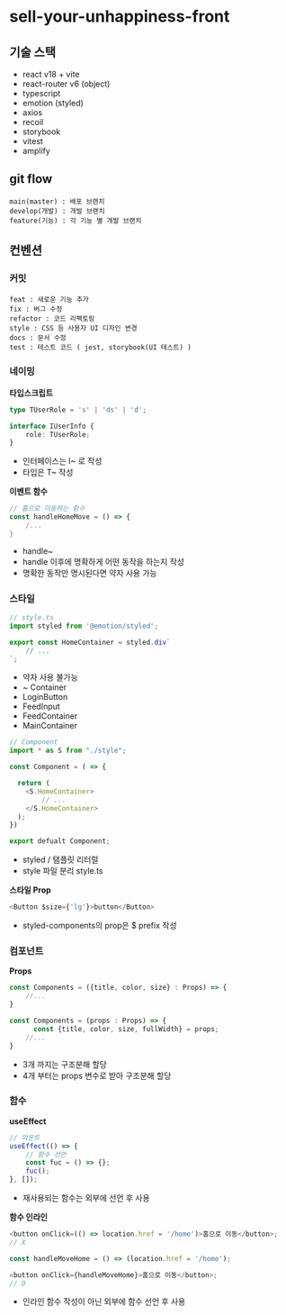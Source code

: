 # sell-your-unhappiness-front

## 기술 스택

-   react v18 + vite
-   react-router v6 (object)
-   typescript
-   emotion (styled)
-   axios
-   recoil
-   storybook
-   vitest
-   amplify

## git flow

```
main(master) : 배포 브랜치
develop(개발) : 개발 브랜치
feature(기능) : 각 기능 별 개발 브랜치
```

## 컨벤션

### 커밋

```
feat : 새로운 기능 추가
fix : 버그 수정
refactor : 코드 리펙토링
style : CSS 등 사용자 UI 디자인 변경
docs : 문서 수정
test : 테스트 코드 ( jest, storybook(UI 테스트) )
```

### 네이밍

**타입스크립트**

```typescript
type TUserRole = 's' | 'ds' | 'd';

interface IUserInfo {
    role: TUserRole;
}
```

-   인터페이스는 I~ 로 작성
-   타입은 T~ 작성

**이벤트 함수**

```javascript
// 홈으로 이동하는 함수
const handleHomeMove = () => {
    /...
}
```

-   handle~
-   handle 이후에 명확하게 어떤 동작을 하는지 작성
-   명확한 동작만 명시된다면 약자 사용 가능

### 스타일

```javascript
// style.ts
import styled from '@emotion/styled';

export const HomeContainer = styled.div`
    // ...
`;
```

-   약자 사용 불가능
-   ~ Container
-   LoginButton
-   FeedInput
-   FeedContainer
-   MainContainer

```javascript
// Component
import * as S from "./style";

const Component = ( => {

  return (
    <S.HomeContainer>
        // ...
    </S.HomeContainer>
  );
})

export defualt Component;
```

-   styled / 탬플릿 리터럴
-   style 파일 분리 style.ts

**스타일 Prop**

```javascript
<Button $size={'lg'}>button</Button>
```

-   styled-components의 prop은 $ prefix 작성

### 컴포넌트

**Props**

```javascript
const Components = ({title, color, size} : Props) => {
    //...
}

const Components = (props : Props) => {
	  const {title, color, size, fullWidth} = props;
    //...
}
```

-   3개 까지는 구조분해 할당
-   4개 부터는 props 변수로 받아 구조분해 할당

### 함수

**useEffect**

```javascript
// 마운트
useEffect(() => {
    // 함수 선언
    const fuc = () => {};
    fuc();
}, []);
```

-   재사용되는 함수는 외부에 선언 후 사용

**함수 인라인**

```javascript
<button onClick=(() => location.href = '/home')>홈으로 이동</button>;
// X

const handleMoveHome = () => (location.href = '/home');

<button onClick={handleMoveHome}>홈으로 이동</button>;
// O
```

-   인라인 함수 작성이 아닌 외부에 함수 선언 후 사용
